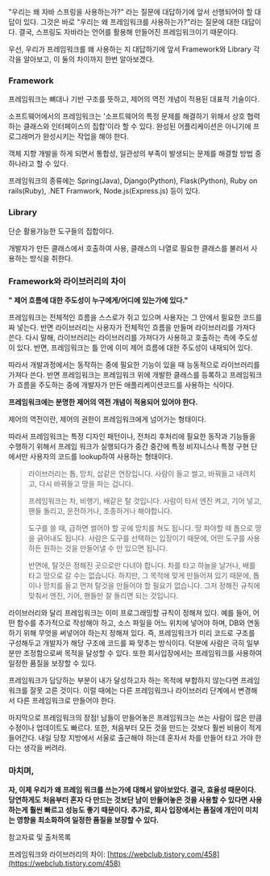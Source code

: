 

"우리는 왜 자바 스프링을 사용하는가?" 라는 질문에 대답하기에 앞서 선행되어야 할 대답이 있다. 그것은 바로 "우리는 왜 프레임워크를 사용하는가?"라는 질문에 대한 대답이다. 결국, 스프링도 자바라는 언어를 활용해 만들어진 프레임워크이기 때문이다.

우선, 우리가 프레임워크를 왜 사용하는 지 대답하기에 앞서 Framework와 Library 각각을 알아보고, 이 둘의 차이까지 한번 알아보겠다.

### **Framework**

프레임워크는 뼈대나 기반 구조를 뜻하고, 제어의 역전 개념이 적용된 대표적 기술이다.

소프트웨어에서의 프레임워크는 '소프트웨어의 특정 문제를 해결하기 위해서 상호 협력하는 클래스와 인터페이스의 집합'이라 할 수 있다. 완성된 어플리케이션은 아니기에 프로그래머가 완성시키는 작업을 해야 한다.

객체 지향 개발을 하게 되면서 통합성, 일관성의 부족이 발생되는 문제를 해결할 방법 중 하나라고 할 수 있다.

프레임워크의 종류에는 Spring(Java), Django(Python), Flask(Python), Ruby on rails(Ruby), .NET Framwork, Node.js(Express.js) 등이 있다.

### **Library**

단순 활용가능한 도구들의 집합이다.

개발자가 만든 클래스에서 호출하여 사용, 클래스의 나열로 필요한 클래스를 불러서 사용하는 방식을 취한다.

### **Framework와 라이브러리의 차이**

****" 제어 흐름에 대한 주도성이 누구에게/어디에 있는가에 있다."****

프레임워크는 전체적인 흐름을 스스로가 쥐고 있으며 사용자는 그 안에서 필요한 코드를 짜 넣는다. 반면 라이브러리는 사용자가 전체적인 흐름을 만들며 라이브러리를 가져다 쓴다. 다시 말해, 라이브러리는 라이브러리를 가져다가 사용하고 호출하는 측에 주도성이 있다. 반면, 프레임워크는 틀 안에 이미 제어 흐름에 대한 주도성이 내재되어 있다.

따라서 개발과정에서는 동작하는 중에 필요한 기능이 있을 때 능동적으로 라이브러리를 가져다 쓴다. 반면 프레임워크는 프레임워크 위에 개발한 클래스를 등록하고 프레임워크가 흐름을 주도하는 중에 개발자가 만든 애플리케이션코드를 사용하는 식이다.

**프레임워크에는 분명한 제어의 역전 개념이 적용되어 있어야 한다.**

제어의 역전이란, 제어의 권한이 프레임워크에게 넘어가는 형태이다.

따라서 프레임워크는 특정 디자인 패턴이나, 전처리 후처리에 필요한 동작과 기능들을 수행하기 위해서 프레임 워크가 실행되다가 중간 중간에 특정 비지니스나 특정 구현 단에서만 사용자의 코드를 lookup하여 사용하는 형태이다.

> 라이브러리는 톱, 망치, 삽같은 연장입니다. 사람이 들고 썰고, 바꿔들고 내려치고, 다시 바꿔들고 땅을 파는 겁니다.  
>   
> 프레임워크는 차, 비행기, 배같은 탈 것입니다. 사람이 타서 엔진 켜고, 기어 넣고, 핸들 돌리고, 운전하거나, 조종하거나 해야합니다.  
>   
> 도구를 쓸 때, 급하면 썰어야 할 곳에 망치를 쳐도 됩니다. 땅 파야할 때 톱으로 땅을 긁어내도 됩니다. 사람은 도구를 선택하는 입장이기 때문에, 어떤 도구를 사용하든 원하는 것을 만들어낼 수 만 있으면 됩니다.  
>   
> 반면에, 탈것은 정해진 곳으로만 다녀야 합니다. 차를 타고 하늘을 날거나, 배를 타고 땅으로 갈 수는 없습니다. 하지만, 그 목적에 맞게 만들어져 있기 때문에, 톱이나 망치를 들고 먼저 탈것을 만들어야 할 필요가 없습니다. 그저 정해진 규칙에 맞춰서 엔진, 기어, 핸들만 잘 돌리면 되는 것입니다.

라이브러리와 달리 프레임워크는 이미 프로그래밍할 규칙이 정해져 있다. 예를 들어, 어떤 함수를 추가적으로 작성해야 하고, 소스 파일을 어느 위치에 넣어야 하며, DB와 연동하기 위해 무엇을 써넣어야 하는지 정해져 있다. 즉, 프레임워크가 미리 코드로 구조를 구성해두고 개발자가 해당 구조에 코드를 짜 맞추는 방식이다. 덕분에 사람은 극히 일부분만 조정함으로써 목적을 달성할 수 있다. 또한 회사입장에서는 프레임워크를 사용하여 일정한 품질을 보장할 수 있다.

프레임워크가 담당하는 부분이 내가 달성하고자 하는 목적에 부합하지 않는다면 프레임워크를 잘못 고른 것이다. 이럴 때에는 다른 프레임워크나 라이브러리 단계에서 변경해서 다른 프레임워크로 만들어야 한다.

마지막으로 프레임워크의 장점! 남들이 만들어놓은 프레임워크는 쓰는 사람이 많은 만큼 수정이나 업데이트도 빠르다. 또한, 처음부터 모든 것을 만드는 것보다 훨씬 비용이 적게 들어간다. 내일 당장 지방에서 서울로 출근해야 하는데 혼자서 차를 만들어 타고 가야 한다는 생각을 버려라.

### **마치며,**

**자, 이제 우리가 왜 프레임 워크를 쓰는가에 대해서 알아보았다. 결국, 효율성 때문이다. 당연하게도 처음부터 혼자 다 만드는 것보단 남이 만들어놓은 것을 사용할 수 있다면 사용하는게 훨씬 빠르고 성능도 좋기 때문이다. 추가로, 회사 입장에서는 품질에 개인이 미치는 영향을 최소화하여 일정한 품질을 보장할 수 있다.**

참고자료 및 출처목록

프레임워크와 라이브러리의 차이: [https://webclub.tistory.com/458](https://webclub.tistory.com/458)